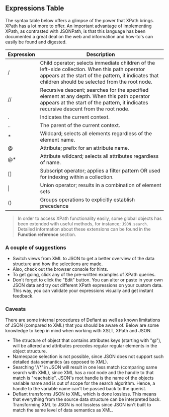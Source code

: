 ## Expressions Table
The syntax table below offers a glimpse of the power that XPath brings. XPath has a lot more to offer. An important advantage of implementing XPath, as contrasted with JSONPath, is that this language has been documented a great deal on the web and information and how-to's can easily be found and digested.

| Expression    | Description  |
| ------------- | ------------ |
| / | Child operator; selects immediate children of the left-side collection. When this path operator appears at the start of the pattern, it indicates that children should be selected from the root node. |
| // | Recursive descent; searches for the specified element at any depth. When this path operator appears at the start of the pattern, it indicates recursive descent from the root node. |
| . | Indicates the current context. |
| .. | The parent of the current context. |
| * | Wildcard; selects all elements regardless of the element name. |
| @ | Attribute; prefix for an attribute name. |
| @* | Attribute wildcard; selects all attributes regardless of name. |
| [] | Subscript operator; applies a filter pattern OR used for indexing within a collection. |
| \| | Union operator; results in a combination of element sets |
| () | Groups operations to explicitly establish precedence |

> In order to access XPath functionality easily, some global objects has been extended with useful methods, for instance; `JSON.search`. Detailed information about these extensions can be found in the **Function reference** section.

### A couple of suggestions
* Switch views from XML to JSON to get a better overview of the data structure and how the selections are made.
* Also, check out the browser console for hints.
* To get going, click any of the pre-written examples of XPath queries.
* Don't forget to click the "Edit" button. You can alter or paste in your own JSON data and try out different XPath expressions on your custom data. This way, you can validate your expressions visually and get instant feedback.

### Caveats
There are some internal procedures of Defiant as well as known limitations of JSON (compared to XML) that you should be aware of. Below are some knowledge to keep in mind when working with XSLT, XPath and JSON.

* The structure of object that contains attributes keys (starting with "@"), will be altered and attributes precedes regular regular elements in the object structure.
* Namespace selection is not possible, since JSON does not support such detailed data semantics (as opposed to XML).
* Searching '//*' in JSON will result in one less match (comparing same search with XML), since XML has a root node and the handle to that match is "reachable". JSON's root handle is the name of the objects variable name and is out of scope for the search algorithm. Hence, a handle to the variable name can't be passed back to the querist.
* Defiant transforms JSON to XML, which is done lossless. This means that everything from the source data structure can be interpreted back. Transforming XML to JSON is not lossless since JSON isn't built to match the same level of data semantics as XML.